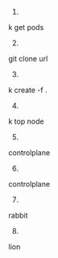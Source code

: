 

1. 
k get pods

2. 
git clone url

3. 
k create -f .

4. 

k top node

5. 
controlplane

6. 
controlplane

7. 
rabbit

8. 
lion


